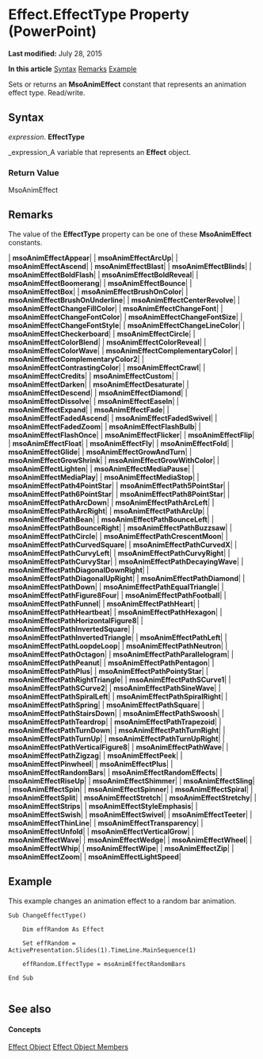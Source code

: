 
# Effect.EffectType Property (PowerPoint)

 **Last modified:** July 28, 2015

 **In this article**
 [Syntax](#sectionSection0)
 [Remarks](#sectionSection1)
 [Example](#sectionSection2)


Sets or returns an  **MsoAnimEffect** constant that represents an animation effect type. Read/write.


## Syntax
<a name="sectionSection0"> </a>

 _expression_. **EffectType**

 _expression_A variable that represents an  **Effect** object.


### Return Value

MsoAnimEffect


## Remarks
<a name="sectionSection1"> </a>

The value of the  **EffectType** property can be one of these **MsoAnimEffect** constants.



| **msoAnimEffectAppear**|
| **msoAnimEffectArcUp**|
| **msoAnimEffectAscend**|
| **msoAnimEffectBlast**|
| **msoAnimEffectBlinds**|
| **msoAnimEffectBoldFlash**|
| **msoAnimEffectBoldReveal**|
| **msoAnimEffectBoomerang**|
| **msoAnimEffectBounce**|
| **msoAnimEffectBox**|
| **msoAnimEffectBrushOnColor**|
| **msoAnimEffectBrushOnUnderline**|
| **msoAnimEffectCenterRevolve**|
| **msoAnimEffectChangeFillColor**|
| **msoAnimEffectChangeFont**|
| **msoAnimEffectChangeFontColor**|
| **msoAnimEffectChangeFontSize**|
| **msoAnimEffectChangeFontStyle**|
| **msoAnimEffectChangeLineColor**|
| **msoAnimEffectCheckerboard**|
| **msoAnimEffectCircle**|
| **msoAnimEffectColorBlend**|
| **msoAnimEffectColorReveal**|
| **msoAnimEffectColorWave**|
| **msoAnimEffectComplementaryColor**|
| **msoAnimEffectComplementaryColor2**|
| **msoAnimEffectContrastingColor**|
| **msoAnimEffectCrawl**|
| **msoAnimEffectCredits**|
| **msoAnimEffectCustom**|
| **msoAnimEffectDarken**|
| **msoAnimEffectDesaturate**|
| **msoAnimEffectDescend**|
| **msoAnimEffectDiamond**|
| **msoAnimEffectDissolve**|
| **msoAnimEffectEaseIn**|
| **msoAnimEffectExpand**|
| **msoAnimEffectFade**|
| **msoAnimEffectFadedAscend**|
| **msoAnimEffectFadedSwivel**|
| **msoAnimEffectFadedZoom**|
| **msoAnimEffectFlashBulb**|
| **msoAnimEffectFlashOnce**|
| **msoAnimEffectFlicker**|
| **msoAnimEffectFlip**|
| **msoAnimEffectFloat**|
| **msoAnimEffectFly**|
| **msoAnimEffectFold**|
| **msoAnimEffectGlide**|
| **msoAnimEffectGrowAndTurn**|
| **msoAnimEffectGrowShrink**|
| **msoAnimEffectGrowWithColor**|
| **msoAnimEffectLighten**|
| **msoAnimEffectMediaPause**|
| **msoAnimEffectMediaPlay**|
| **msoAnimEffectMediaStop**|
| **msoAnimEffectPath4PointStar**|
| **msoAnimEffectPath5PointStar**|
| **msoAnimEffectPath6PointStar**|
| **msoAnimEffectPath8PointStar**|
| **msoAnimEffectPathArcDown**|
| **msoAnimEffectPathArcLeft**|
| **msoAnimEffectPathArcRight**|
| **msoAnimEffectPathArcUp**|
| **msoAnimEffectPathBean**|
| **msoAnimEffectPathBounceLeft**|
| **msoAnimEffectPathBounceRight**|
| **msoAnimEffectPathBuzzsaw**|
| **msoAnimEffectPathCircle**|
| **msoAnimEffectPathCrescentMoon**|
| **msoAnimEffectPathCurvedSquare**|
| **msoAnimEffectPathCurvedX**|
| **msoAnimEffectPathCurvyLeft**|
| **msoAnimEffectPathCurvyRight**|
| **msoAnimEffectPathCurvyStar**|
| **msoAnimEffectPathDecayingWave**|
| **msoAnimEffectPathDiagonalDownRight**|
| **msoAnimEffectPathDiagonalUpRight**|
| **msoAnimEffectPathDiamond**|
| **msoAnimEffectPathDown**|
| **msoAnimEffectPathEqualTriangle**|
| **msoAnimEffectPathFigure8Four**|
| **msoAnimEffectPathFootball**|
| **msoAnimEffectPathFunnel**|
| **msoAnimEffectPathHeart**|
| **msoAnimEffectPathHeartbeat**|
| **msoAnimEffectPathHexagon**|
| **msoAnimEffectPathHorizontalFigure8**|
| **msoAnimEffectPathInvertedSquare**|
| **msoAnimEffectPathInvertedTriangle**|
| **msoAnimEffectPathLeft**|
| **msoAnimEffectPathLoopdeLoop**|
| **msoAnimEffectPathNeutron**|
| **msoAnimEffectPathOctagon**|
| **msoAnimEffectPathParallelogram**|
| **msoAnimEffectPathPeanut**|
| **msoAnimEffectPathPentagon**|
| **msoAnimEffectPathPlus**|
| **msoAnimEffectPathPointyStar**|
| **msoAnimEffectPathRightTriangle**|
| **msoAnimEffectPathSCurve1**|
| **msoAnimEffectPathSCurve2**|
| **msoAnimEffectPathSineWave**|
| **msoAnimEffectPathSpiralLeft**|
| **msoAnimEffectPathSpiralRight**|
| **msoAnimEffectPathSpring**|
| **msoAnimEffectPathSquare**|
| **msoAnimEffectPathStairsDown**|
| **msoAnimEffectPathSwoosh**|
| **msoAnimEffectPathTeardrop**|
| **msoAnimEffectPathTrapezoid**|
| **msoAnimEffectPathTurnDown**|
| **msoAnimEffectPathTurnRight**|
| **msoAnimEffectPathTurnUp**|
| **msoAnimEffectPathTurnUpRight**|
| **msoAnimEffectPathVerticalFigure8**|
| **msoAnimEffectPathWave**|
| **msoAnimEffectPathZigzag**|
| **msoAnimEffectPeek**|
| **msoAnimEffectPinwheel**|
| **msoAnimEffectPlus**|
| **msoAnimEffectRandomBars**|
| **msoAnimEffectRandomEffects**|
| **msoAnimEffectRiseUp**|
| **msoAnimEffectShimmer**|
| **msoAnimEffectSling**|
| **msoAnimEffectSpin**|
| **msoAnimEffectSpinner**|
| **msoAnimEffectSpiral**|
| **msoAnimEffectSplit**|
| **msoAnimEffectStretch**|
| **msoAnimEffectStretchy**|
| **msoAnimEffectStrips**|
| **msoAnimEffectStyleEmphasis**|
| **msoAnimEffectSwish**|
| **msoAnimEffectSwivel**|
| **msoAnimEffectTeeter**|
| **msoAnimEffectThinLine**|
| **msoAnimEffectTransparency**|
| **msoAnimEffectUnfold**|
| **msoAnimEffectVerticalGrow**|
| **msoAnimEffectWave**|
| **msoAnimEffectWedge**|
| **msoAnimEffectWheel**|
| **msoAnimEffectWhip**|
| **msoAnimEffectWipe**|
| **msoAnimEffectZip**|
| **msoAnimEffectZoom**|
| **msoAnimEffectLightSpeed**|

## Example
<a name="sectionSection2"> </a>

This example changes an animation effect to a random bar animation.


```
Sub ChangeEffectType()

    Dim effRandom As Effect

    Set effRandom = ActivePresentation.Slides(1).TimeLine.MainSequence(1)

    effRandom.EffectType = msoAnimEffectRandomBars

End Sub


```


## See also
<a name="sectionSection2"> </a>


#### Concepts


 [Effect Object](359ac3da-86cd-8003-d691-349d20fd1777.md)
 [Effect Object Members](a110a644-1a87-b67c-b453-13c9d53004b7.md)
